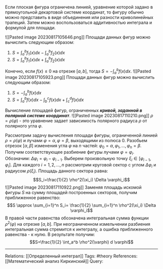 Если плоская фигура ограничена линией, уравнение которой задано в прямоугольной декартовой системе координат, то фигуру обычно можно представить в виде объединения или разности криволинейных трапеций. Затем можно воспользоваться аддитивностью интеграла и формулой для площади. 

![[Pasted image 20230817105646.png]]
Площади данных фигур можно вычислить следующим образом:
1. $S=\int_a^b f_1(x)dx - \int_a^b f_2(x)dx$
2. $S=\int_a^b  f_1(x)dx + \int_a^b f_2(x)dx$

Конечно, если $f(x) \le 0$ на отрезке $[a,b]$, тогда $S=-\int_a^b f(x) dx$. 
![[Pasted image 20230817105923.png]]
Площади данных фигур можно вычислить следующим образом:
1. $S=-\int_a^b f(x) dx$
2. $S=\int_a^b f(x)dx - \int_b^c f(x)dx + \int_c^d f(x)dx$

Вычисление площадей фигур, ограниченных ***кривой, заданной в полярной системе координат***. 
![[Pasted image 20230817110210.png]]
$\rho=\rho(\varphi)$ - это уравнение задает зависимость полярного радиуса $\rho$ от полярного угла $\varphi$. 

Рассмотрим задачу вычисления площади фигуры, ограниченной линией $\rho=\rho(\varphi)$ и лучами $\varphi=\alpha, \varphi=\beta$, выходящими из полюса 0. Разобьем отрезок $[\alpha, \beta]$ изменения угла $\varphi$ на $n$ частей: $\varphi_0=\alpha, \varphi_1, ...,\varphi_n=\beta$. Получим соответствующее разбиение фигуры лучами $\varphi=\varphi_i$. 
Обозначим: $\Delta \varphi_i = \varphi_i - \varphi_{i-1}$. Выберем произвольную точку $\xi_i \in [\varphi_{i-1}, \varphi_i]$. 
Для каждого $i=1,2,...,n$ рассмотрим круговой сектор с углом $\Delta \varphi_i$ и радиусом $\rho(\xi_i)$. Площадь данного сектора равна:
$$S_i=\frac{1}{2} \rho^2(\xi_i) \Delta \varphi_i$$
![[Pasted image 20230817110922.png]]
Заменяя площадь искомой фигуры $S$ на сумму площадей построенных секторов, получим приближенное равенство:
$$S \approx \sum_{i=1}^n S_i= \frac{1}{2} \sum_{i=1}^n \rho^2(\xi_i) \Delta \varphi_i$$
В правой части равенства обозначена интегральная сумма функции $\rho^2(\varphi)$ на отрезке $[a,b]$. При неограниченном измельчении разбиения интегральная сумма стремится к интегралу, а ошибка приближенного равенства - к нулю. В результате получим:
$$S=\frac{1}{2} \int_a^b \rho^2(\varphi) d \varphi$$

___
Relations: [[Определенный интеграл]] 
Tags: #theory 
References: [[Математический анализ Киркинский]] 
Query: 